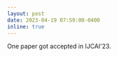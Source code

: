 ```yaml
---
layout: post
date: 2023-04-19 07:59:00-0400
inline: true
---
```


One paper got accepted in IJCAI'23. 
